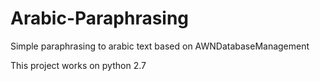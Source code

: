 # Arabic-Paraphrasing
Simple paraphrasing to arabic text based on AWNDatabaseManagement

This project works on python 2.7
